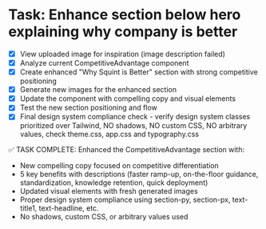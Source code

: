 # Task: Enhance section below hero explaining why company is better

- [x] View uploaded image for inspiration (image description failed)
- [x] Analyze current CompetitiveAdvantage component
- [x] Create enhanced "Why Squint is Better" section with strong competitive positioning
- [x] Generate new images for the enhanced section
- [x] Update the component with compelling copy and visual elements
- [x] Test the new section positioning and flow
- [x] Final design system compliance check - verify design system classes prioritized over Tailwind, NO shadows, NO custom CSS, NO arbitrary values, check theme.css, app.css and typography.css

✅ TASK COMPLETE: Enhanced the CompetitiveAdvantage section with:
- New compelling copy focused on competitive differentiation
- 5 key benefits with descriptions (faster ramp-up, on-the-floor guidance, standardization, knowledge retention, quick deployment)
- Updated visual elements with fresh generated images
- Proper design system compliance using section-py, section-px, text-title1, text-headline, etc.
- No shadows, custom CSS, or arbitrary values used